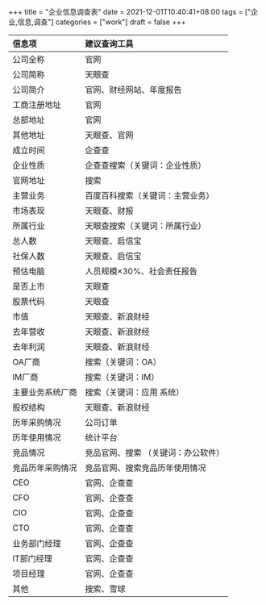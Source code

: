 +++
title = "企业信息调查表"
date = 2021-12-01T10:40:41+08:00
tags = ["企业,信息,调查"]
categories = ["work"]
draft = false
+++

|信息项|建议查询工具|
|:----|:----|
|公司全称|官网|
|公司简称|天眼查|
|公司简介|官网、财经网站、年度报告|
|工商注册地址|官网|
|总部地址|官网|
|其他地址|天眼查、官网|
|成立时间|企查查|
|企业性质|企查查搜索（关键词：企业性质）|
|官网地址|搜索|
|主营业务|百度百科搜索（关键词：主营业务）|
|市场表现|天眼查、财报|
|所属行业|天眼查搜索（关键词：所属行业）|
|总人数|天眼查、启信宝|
|社保人数|天眼查、启信宝|
|预估电脑|人员规模×30%、社会责任报告|
|是否上市|天眼查|
|股票代码|天眼查|
|市值|天眼查、新浪财经|
|去年营收|天眼查、新浪财经|
|去年利润|天眼查、新浪财经|
|OA厂商|搜索（关键词：OA）|
|IM厂商|搜索（关键词：IM）|
|主要业务系统厂商|搜索（关键词：应用 系统）|
|股权结构|天眼查、新浪财经|
|历年采购情况|公司订单|
|历年使用情况|统计平台|
|竞品情况|竞品官网、搜索 （关键词：办公软件）|
|竞品历年采购情况|竞品官网、搜索竞品历年使用情况|竞品官网、搜索董事长|官网、企查查|
|CEO|官网、企查查|
|CFO|官网、企查查|
|CIO|官网、企查查|
|CTO|官网、企查查|
|业务部门经理|官网、企查查|
|IT部门经理|官网、企查查|
|项目经理|官网、企查查|
|其他|搜索、雪球|

